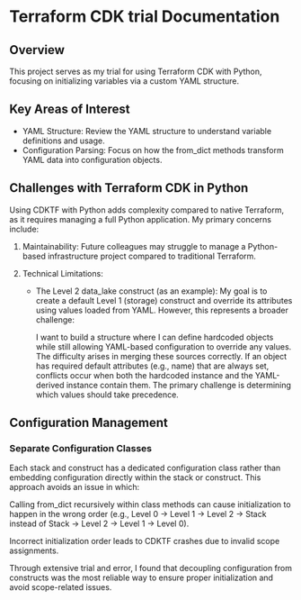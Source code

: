 # Terraform CDK trial Documentation

## Overview
This project serves as my trial for using Terraform CDK with Python, focusing on initializing variables via a custom YAML structure.

## Key Areas of Interest
- YAML Structure: Review the YAML structure to understand variable definitions and usage.
- Configuration Parsing: Focus on how the from_dict methods transform YAML data into configuration objects.

## Challenges with Terraform CDK in Python

Using CDKTF with Python adds complexity compared to native Terraform, as it requires managing a full Python application. My primary concerns include:

1. Maintainability: Future colleagues may struggle to manage a Python-based infrastructure project compared to traditional Terraform.

2. Technical Limitations:
    - The Level 2 data_lake construct (as an example): My goal is to create a default Level 1 (storage) construct and override its attributes using values loaded from YAML. However, this represents a broader challenge: 
    
        I want to build a structure where I can define hardcoded objects while still allowing YAML-based configuration to override any values. The difficulty arises in merging these sources correctly. If an object has required default attributes (e.g., name) that are always set, conflicts occur when both the hardcoded instance and the YAML-derived instance contain them. The primary challenge is determining which values should take precedence.

## Configuration Management

### Separate Configuration Classes
Each stack and construct has a dedicated configuration class rather than embedding configuration directly within the stack or construct. This approach avoids an issue in which:

Calling from_dict recursively within class methods can cause initialization to happen in the wrong order (e.g., Level 0 → Level 1 → Level 2 → Stack instead of Stack → Level 2 → Level 1 → Level 0).

Incorrect initialization order leads to CDKTF crashes due to invalid scope assignments.

Through extensive trial and error, I found that decoupling configuration from constructs was the most reliable way to ensure proper initialization and avoid scope-related issues.
